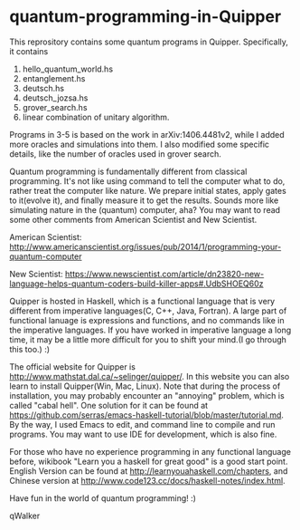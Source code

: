 # quantum-programming-in-Quipper

This reprository contains some quantum programs in Quipper. 
Specifically, it contains 
1. hello_quantum_world.hs 
2. entanglement.hs
3. deutsch.hs 
4. deutsch_jozsa.hs 
5. grover_search.hs
6. linear combination of unitary algorithm.

Programs in 3-5 is based on the work in arXiv:1406.4481v2, while I added more oracles and simulations into them. I also 
modified some specific details, like the number of oracles used in grover search.

Quantum programming is fundamentally different from classical programming. It's not like using command to tell the computer 
what to do, rather treat the computer like nature. We prepare initial states, apply gates to it(evolve it), and finally
measure it to get the results. Sounds more like simulating nature in the (quantum) computer, aha? You may want to read some
other comments from American Scientist and New Scientist.

American Scientist: http://www.americanscientist.org/issues/pub/2014/1/programming-your-quantum-computer

New Scientist: https://www.newscientist.com/article/dn23820-new-language-helps-quantum-coders-build-killer-apps#.UdbSHOEQ60z

Quipper is hosted in Haskell, which is a functional language that is very different from imperative languages(C, C++, Java,
Fortran). A large part of functional lanuage is expressions and functions, and no commands like in the imperative languages.
If you have worked in imperative language a long time, it may be a little more difficult for you to shift your mind.(I go
through this too.) :)

The official website for Quipper is http://www.mathstat.dal.ca/~selinger/quipper/. In this website you can also learn to 
install Quipper(Win, Mac, Linux). Note that during the process of installation, you may probably encounter an "annoying"
problem, which is called "cabal hell". One solution for it can be found at
https://github.com/serras/emacs-haskell-tutorial/blob/master/tutorial.md. By the way, I used Emacs to edit, and command line
to compile and run programs. You may want to use IDE for development, which is also fine.

For those who have no experience programming in any functional language before, wikibook "Learn you a haskell for great good"
is a good start point. English Version can be found at http://learnyouahaskell.com/chapters, and Chinese version at 
http://www.code123.cc/docs/haskell-notes/index.html.

Have fun in the world of quantum programming! :)

qWalker
